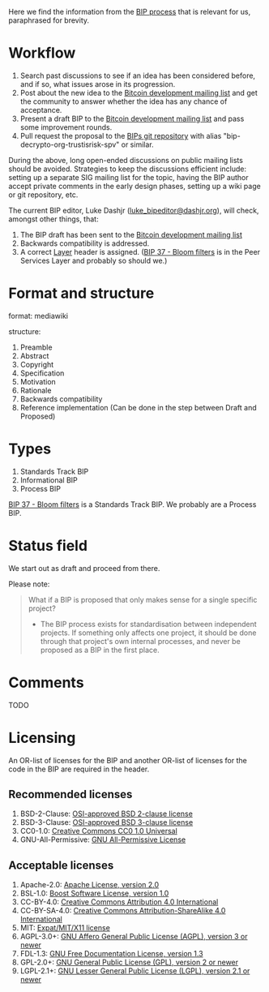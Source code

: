 Here we find the information from the [BIP process](https://github.com/bitcoin/bips/blob/master/bip-0002.mediawiki) that is
relevant for us, paraphrased for brevity.

# Workflow

1. Search past discussions to see if an idea has been considered before, and if so, what issues arose in its progression.
2. Post about the new idea to the [Bitcoin development mailing
list](https://lists.linuxfoundation.org/mailman/listinfo/bitcoin-dev) and get the community to answer whether the idea has any
chance of acceptance.
3. Present a draft BIP to the [Bitcoin development mailing
list](https://lists.linuxfoundation.org/mailman/listinfo/bitcoin-dev) and pass some improvement rounds.
4. Pull request the proposal to the [BIPs git repository](https://github.com/bitcoin/bips) with alias
"bip-decrypto-org-trustisrisk-spv" or similar.

During the above, long open-ended discussions on public mailing lists should be avoided. Strategies to keep the discussions
efficient include: setting up a separate SIG mailing list for the topic, having the BIP author accept private comments in the
early design phases, setting up a wiki page or git repository, etc.

The current BIP editor, Luke Dashjr ([luke_bipeditor@dashjr.org](mailto:luke_bipeditor@dashjr.org)), will check, amongst other
things, that:

1. The BIP draft has been sent to the [Bitcoin development mailing
list](https://lists.linuxfoundation.org/mailman/listinfo/bitcoin-dev)
2. Backwards compatibility is addressed.
3. A correct [Layer](https://github.com/bitcoin/bips/blob/master/bip-0123.mediawiki) header is assigned. ([BIP 37 - Bloom
filters](https://github.com/bitcoin/bips/blob/master/bip-0037.mediawiki) is in the Peer Services Layer and probably so should
we.)

# Format and structure

format: mediawiki

structure:
1. Preamble
2. Abstract
3. Copyright
4. Specification
5. Motivation
6. Rationale
7. Backwards compatibility
8. Reference implementation (Can be done in the step between Draft and Proposed)
 
# Types

1. Standards Track BIP
2. Informational BIP
3. Process BIP

[BIP 37 - Bloom filters](https://github.com/bitcoin/bips/blob/master/bip-0037.mediawiki) is a Standards Track BIP. We probably
are a Process BIP.

# Status field

We start out as draft and proceed from there.

Please note:

>What if a BIP is proposed that only makes sense for a single specific project?
>
> *   The BIP process exists for standardisation between independent projects. If something only affects one project, it
>     should be done through that project's own internal processes, and never be proposed as a BIP in the first place.

# Comments

TODO

# Licensing

An OR-list of licenses for the BIP and another OR-list of licenses for the code in the BIP are required in the header.

## Recommended licenses

1. BSD-2-Clause: [OSI-approved BSD 2-clause license](https://opensource.org/licenses/BSD-2-Clause)
2. BSD-3-Clause: [OSI-approved BSD 3-clause license](https://opensource.org/licenses/BSD-3-Clause)
3. CC0-1.0: [Creative Commons CC0 1.0 Universal](https://creativecommons.org/publicdomain/zero/1.0/)
4. GNU-All-Permissive: [GNU All-Permissive
License](http://www.gnu.org/prep/maintain/html_node/License-Notices-for-Other-Files.html)

## Acceptable licenses

1. Apache-2.0: [Apache License, version 2.0](http://www.apache.org/licenses/LICENSE-2.0)
2. BSL-1.0: [Boost Software License, version 1.0](http://www.boost.org/LICENSE_1_0.txt)
3. CC-BY-4.0: [Creative Commons Attribution 4.0 International](https://creativecommons.org/licenses/by/4.0/)
4. CC-BY-SA-4.0: [Creative Commons Attribution-ShareAlike 4.0 International](https://creativecommons.org/licenses/by-sa/4.0/)
5. MIT: [Expat/MIT/X11 license](https://opensource.org/licenses/MIT)
6. AGPL-3.0+: [GNU Affero General Public License (AGPL), version 3 or newer](http://www.gnu.org/licenses/agpl-3.0.en.html)
7. FDL-1.3: [GNU Free Documentation License, version 1.3](http://www.gnu.org/licenses/fdl-1.3.en.html)
8. GPL-2.0+: [GNU General Public License (GPL), version 2 or newer](http://www.gnu.org/licenses/old-licenses/gpl-2.0.en.html)
9. LGPL-2.1+: [GNU Lesser General Public License (LGPL), version 2.1 or
newer](http://www.gnu.org/licenses/old-licenses/lgpl-2.1.en.html)
